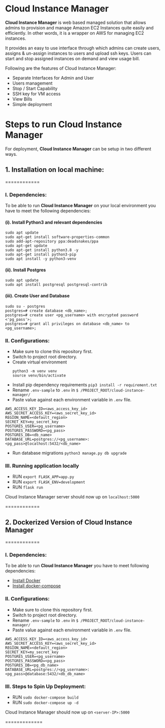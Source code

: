 
# Cloud Instance Manager

**Cloud Instance Manager** is web based managed solution that allows admins to provision and manage Amazon EC2 Instances quite easily and efficiently. In other words, it is a wrapper on AWS for managing EC2 instances.

It provides an easy to use interface through which admins can create users, assigns & un-assign instances to users and upload ssh keys. Users can start and stop assigned instances on demand and view usage bill.

Following are the features of Cloud Instance Manager:

- Separate Interfaces for Admin and User
- Users management
- Stop / Start Capability
- SSH key for VM access
- View Bills
- Simple deployment

# Steps to run Cloud Instance Manager

For deployment, **Cloud Instance Manager** can be setup in two different ways.

## 1. Installation on local machine:
============
### I. Dependencies:
To be able to run **Cloud Instance Manager** on your local environment you have to meet the following dependencies:  
#### (i). Install Python3 and relevant dependencies
```
sudo apt update
sudo apt-get install software-properties-common
sudo add-apt-repository ppa:deadsnakes/ppa
sudo apt-get update
sudo apt-get install python3.8 -y
sudo apt-get install python3-pip
sudo apt install -y python3-venv
```
#### (ii). Install Postgres
```
sudo apt update
sudo apt install postgresql postgresql-contrib
```
#### (iii). Create User and Database
```
sudo su - postgres  
postgres=# create database <db_name>;  
postgres=# create user <pg_username> with encrypted password <'pg_pass'>;  
postgres=# grant all privileges on database <db_name> to <pg_username>;
```
### II. Configurations:
* Make sure to clone this repository first.
* Switch to project root directory.
* Create virtual environment
	```
	python3 -m venv venv
	source venv/bin/activate
	```
* Install pip dependency requirements
   `pip3 install -r requirement.txt`
* Rename `.env-sample` to `.env` in `$ /PROJECT_ROOT/cloud-instance-manager/`
* Paste value against each environment variable in `.env` file.
```
AWS_ACCESS_KEY_ID=<aws_access_key_id>
AWS_SECRET_ACCESS_KEY=<aws_secret_key_id>
REGION_NAME=<default_region>
SECRET_KEY=my_secret_key
POSTGRES_USER=<pg_username>
POSTGRES_PASSWORD=<pg_pass>
POSTGRES_DB=<db_name>
DATABASE_URL=postgres://<pg_username>:<pg_pass>@localhost:5432/<db_name>
```
* Run database migrations
`python3 manage.py db upgrade`

### III. Running application locally
* RUN `export FLASK_APP=app.py`
* RUN `export FLASK_ENV=development`
* RUN  `flask run`


Cloud Instance Manager server should now up on `localhost:5000`

============

## 2. Dockerized Version of Cloud Instance Manager
============
### I. Dependencies:
To be able to run **Cloud Instance Manager** you have to meet following dependencies:  
-  [Install Docker](https://docs.docker.com/install/linux/docker-ce/ubuntu/)
-  [Install docker-compose](https://docs.docker.com/compose/install/)

### II. Configurations:
- Make sure to clone this repository first.
- Switch to project root directory.
- Rename `.env-sample` to `.env` in `$ /PROJECT_ROOT/cloud-instance-manager/`
- Paste value against each environment variable in `.env` file.
```
AWS_ACCESS_KEY_ID=<aws_access_key_id>
AWS_SECRET_ACCESS_KEY=<aws_secret_key_id>
REGION_NAME=<default_region>
SECRET_KEY=my_secret_key
POSTGRES_USER=<pg_username>
POSTGRES_PASSWORD=<pg_pass>
POSTGRES_DB=<pg_db_name>
DATABASE_URL=postgres://<pg_username>:<pg_pass>@database:5432/<db_db_name>
```

### III. Steps to Spin Up Deployment:
- RUN `sudo docker-compose build`
- RUN `sudo docker-compose up -d`

Cloud Instance Manager should now up on `<server-IP>:5000`

=============
